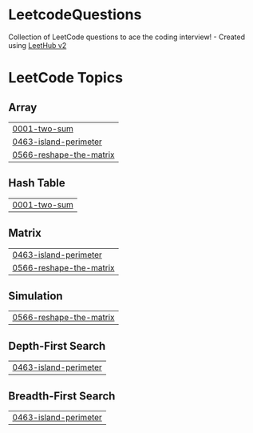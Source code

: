 # LeetcodeQuestions
Collection of LeetCode questions to ace the coding interview! - Created using [LeetHub v2](https://github.com/arunbhardwaj/LeetHub-2.0)

<!---LeetCode Topics Start-->
# LeetCode Topics
## Array
|  |
| ------- |
| [0001-two-sum](https://github.com/Gulshan-Gits/LeetcodeQuestions/tree/master/0001-two-sum) |
| [0463-island-perimeter](https://github.com/Gulshan-Gits/LeetcodeQuestions/tree/master/0463-island-perimeter) |
| [0566-reshape-the-matrix](https://github.com/Gulshan-Gits/LeetcodeQuestions/tree/master/0566-reshape-the-matrix) |
## Hash Table
|  |
| ------- |
| [0001-two-sum](https://github.com/Gulshan-Gits/LeetcodeQuestions/tree/master/0001-two-sum) |
## Matrix
|  |
| ------- |
| [0463-island-perimeter](https://github.com/Gulshan-Gits/LeetcodeQuestions/tree/master/0463-island-perimeter) |
| [0566-reshape-the-matrix](https://github.com/Gulshan-Gits/LeetcodeQuestions/tree/master/0566-reshape-the-matrix) |
## Simulation
|  |
| ------- |
| [0566-reshape-the-matrix](https://github.com/Gulshan-Gits/LeetcodeQuestions/tree/master/0566-reshape-the-matrix) |
## Depth-First Search
|  |
| ------- |
| [0463-island-perimeter](https://github.com/Gulshan-Gits/LeetcodeQuestions/tree/master/0463-island-perimeter) |
## Breadth-First Search
|  |
| ------- |
| [0463-island-perimeter](https://github.com/Gulshan-Gits/LeetcodeQuestions/tree/master/0463-island-perimeter) |
<!---LeetCode Topics End-->